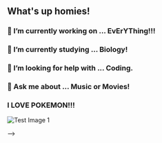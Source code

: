 ## What's up homies! 
### 🔭 I’m currently working on ... EvErYThing!!!
### 🌱 I’m currently studying ... Biology!
### 🤔 I’m looking for help with ... Coding.
### 💬 Ask me about ... Music or Movies!
### I LOVE POKEMON!!!
![Test Image 1](https://i.pinimg.com/originals/58/bf/1d/58bf1df645702bdc9e38ef9014a1f3d1.png)


-->

